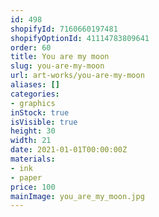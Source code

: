 ```yaml
---
id: 498
shopifyId: 7160660197481
shopifyOptionId: 41114783809641
order: 60
title: You are my moon
slug: you-are-my-moon
url: art-works/you-are-my-moon
aliases: []
categories:
- graphics
inStock: true
isVisible: true
height: 30
width: 21
date: 2021-01-01T00:00:00Z
materials:
- ink
- paper
price: 100
mainImage: you_are_my_moon.jpg
---
```

